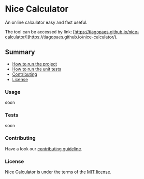 # Nice Calculator
An online calculator easy and fast useful.

The tool can be accessed by link: [https://tiagopaes.github.io/nice-calculator/](https://tiagopaes.github.io/nice-calculator/).

## Summary

* [How to run the project](#usage)
* [How to run the unit tests](#tests)
* [Contributing](#contributing)
* [License](#license)

### Usage
soon

### Tests
soon

### Contributing
Have a look our [contributing guideline](https://github.com/tiagopaes/nice-calculator/blob/master/CONTRIBUTING.md).

### License
Nice Calculator is under the terms of the [MIT license](https://github.com/tiagopaes/nice-calculator/blob/master/LICENSE).

